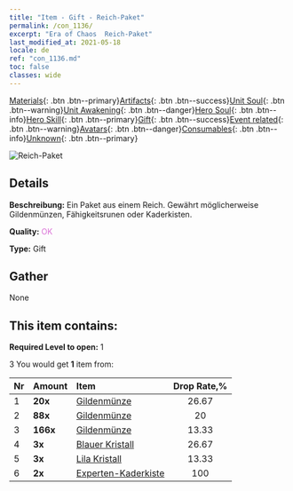 ```yaml
---
title: "Item - Gift - Reich-Paket"
permalink: /con_1136/
excerpt: "Era of Chaos  Reich-Paket"
last_modified_at: 2021-05-18
locale: de
ref: "con_1136.md"
toc: false
classes: wide
---
```

 [Materials](/ItemsDE/){: .btn .btn--primary}[Artifacts](/ItemsDE/Artifacts/){: .btn .btn--success}[Unit Soul](/ItemsDE/UnitSoul/){: .btn .btn--warning}[Unit Awakening](/ItemsDE/UnitAwakening/){: .btn .btn--danger}[Hero Soul](/ItemsDE/HeroSoul/){: .btn .btn--info}[Hero Skill](/ItemsDE/HeroSkill/){: .btn .btn--primary}[Gift](/ItemsDE/Gift/){: .btn .btn--success}[Event related](/ItemsDE/Events/){: .btn .btn--warning}[Avatars](/ItemsDE/Avatars/){: .btn .btn--danger}[Consumables](/ItemsDE/Consumables/){: .btn .btn--info}[Unknown](/ItemsDE/Unknown/){: .btn .btn--primary}

 ![Reich-Paket](/images/t/i_907002.png)

## Details
 **Beschreibung:** Ein Paket aus einem Reich. Gewährt möglicherweise Gildenmünzen, Fähigkeitsrunen oder Kaderkisten.

 **Quality:** <span style="color: #DA70D6">OK</span>

 **Type:** Gift

## Gather

  None

## This item contains:

 **Required Level to open:** 1

 3 You would get **1** item  from:

  | Nr | Amount |     Item    | Drop Rate,% |
  |:---|:-------|:------------|:---------:|
  | 1 |  **20x** | [Gildenmünze](/ItemsDE/con_896/) | 26.67 | 
  | 2 |  **88x** | [Gildenmünze](/ItemsDE/con_896/) | 20 | 
  | 3 |  **166x** | [Gildenmünze](/ItemsDE/con_896/) | 13.33 | 
  | 4 |  **3x** | [Blauer Kristall](/ItemsDE/con_716/) | 26.67 | 
  | 5 |  **3x** | [Lila Kristall](/ItemsDE/con_720/) | 13.33 | 
  | 6 |  **2x** | [Experten-Kaderkiste](/ItemsDE/con_767/) | 100 | 
